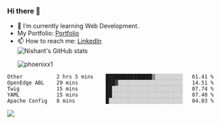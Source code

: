 ### Hi there 👋

<!--
**phoenixx1/phoenixx1** is a ✨ _special_ ✨ repository because its `README.md` (this file) appears on your GitHub profile.

Here are some ideas to get you started:

- 🔭 I’m currently working on ...
- 🌱 I’m currently learning ...
- 👯 I’m looking to collaborate on ...
- 🤔 I’m looking for help with ...
- 💬 Ask me about ...
- 📫 How to reach me: ...
- 😄 Pronouns: ...
- ⚡ Fun fact: ...
-->
- 🌱 I’m currently learning Web Development.
- My Portfolio: [Portfolio](https://phoenixx1.github.io/)
- 📫 How to reach me: [LinkedIn](https://www.linkedin.com/in/nishant-saxena-2609/)  
![Nishant's GitHub stats](https://github-readme-stats.vercel.app/api?username=phoenixx1&count_private=true)<p><img align="center" src="https://github-readme-streak-stats.herokuapp.com/?user=phoenixx1&" alt="phoenixx1" /></p>  
<!--START_SECTION:waka-->
```text
Other           2 hrs 5 mins    ███████████████▒░░░░░░░░░   61.41 % 
OpenEdge ABL    29 mins         ███▓░░░░░░░░░░░░░░░░░░░░░   14.51 % 
Twig            15 mins         ██░░░░░░░░░░░░░░░░░░░░░░░   07.74 % 
YAML            15 mins         ██░░░░░░░░░░░░░░░░░░░░░░░   07.40 % 
Apache Config   8 mins          █░░░░░░░░░░░░░░░░░░░░░░░░   04.03 % 
```
<!--END_SECTION:waka-->

![](https://komarev.com/ghpvc/?username=phoenixx1&style=plastic)

<!-- ![Visitor Count](https://profile-counter.glitch.me/phoenixx1/count.svg) -->
